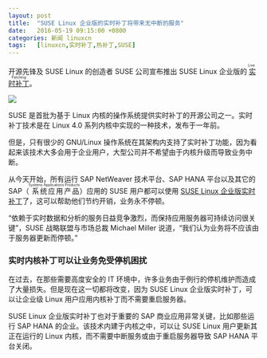 ```yaml
---
layout: post
title:	"SUSE Linux 企业版的实时补丁将带来无中断的服务"
date:	2016-05-19 09:15:00 +0800 
categories:	新闻 linuxcn 
tags:	[linuxcn,实时补丁,热补丁,SUSE]
---
```



开源先锋及 SUSE Linux 的创造者 SUSE 公司宣布推出 SUSE Linux 企业版的<ruby> <a href="https://www.suse.com/products/live-patching/">  实时补丁 </a> <rp>  （ </rp> <rt>  Live Patching </rt> <rp>  ） </rp></ruby>。


![](/Asserts/Images//attachment/album/201605/19/074025me3zzpevrj1eppy3.jpg)


SUSE 是首批为基于 Linux 内核的操作系统提供实时补丁的开源公司之一。实时补丁技术是在 Linux 4.0 系列内核中实现的一种技术，发布于一年前。


但是，只有很少的 GNU/Linux 操作系统在其架构内支持了实时补丁功能，因为看起来该技术大多会用于企业用户，大型公司并不希望由于内核升级而导致业务中断。


从今天开始，所有运行 SAP NetWeaver 技术平台、SAP HANA 平台以及其它的 SAP（<ruby> 系统应用产品 <rp>  （ </rp> <rt>  Systems Applications Products </rt> <rp>  ） </rp></ruby>）应用的 SUSE 用户都可以使用 [SUSE Linux 企业版实时补丁](https://www.suse.com/products/live-patching/)了，这可以帮助他们节约开销，业务永不停顿。


“依赖于实时数据和分析的服务日益竞争激烈，而保持应用服务器可持续访问很关键”，SUSE 战略联盟与市场总裁 Michael Miller 说道，“我们认为业务将不应该由于服务器更新而停顿。”


### 实时内核补丁可以让业务免受停机困扰


在过去，在那些需要高度安全的 IT 环境中，许多业务由于例行的停机维护而造成了大量损失。但是现在这一切都将改变，因为 SUSE Linux 企业版实时补丁，可以让企业级 Linux 用户应用内核补丁而不需要重启服务器。


SUSE Linux 企业版实时补丁也对于重要的 SAP 商业应用非常关键，比如那些运行 SAP HANA 的企业。该技术内建于内核之中，可以让 SUSE Linux 用户更新其正在运行的 Linux 内核，而不需要中断服务或由于重启服务器导致 SAP HANA 平台关闭。
